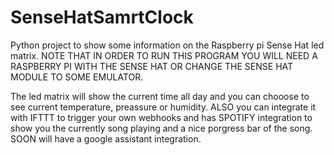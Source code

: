 # SenseHatSamrtClock
Python project to show some information on the Raspberry pi Sense Hat led matrix. NOTE THAT IN ORDER TO RUN THIS PROGRAM YOU WILL NEED A RASPBERRY PI WITH THE SENSE HAT OR CHANGE
THE SENSE HAT MODULE TO SOME EMULATOR.

The led matrix will show the current time all day and you can chooose to see current temperature, preassure or humidity.
ALSO you can integrate it with IFTTT to trigger your own webhooks and has SPOTIFY integration to show you the currently song playing and a nice porgress bar of the song.
SOON will have a google assistant integration.

